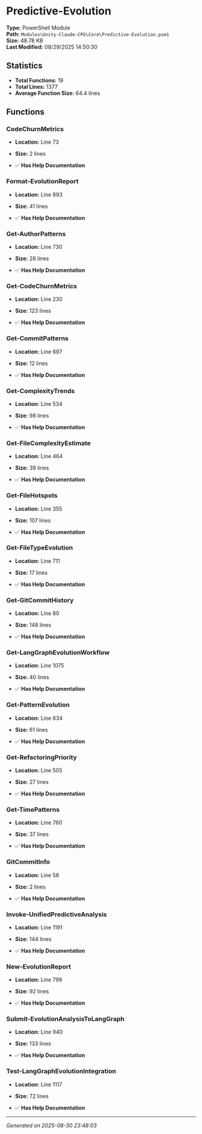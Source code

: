 # Predictive-Evolution

**Type:** PowerShell Module  
**Path:** `Modules\Unity-Claude-CPG\Core\Predictive-Evolution.psm1`  
**Size:** 48.78 KB  
**Last Modified:** 08/29/2025 14:50:30  

## Statistics

- **Total Functions:** 19
- **Total Lines:** 1377
- **Average Function Size:** 64.4 lines

## Functions


### CodeChurnMetrics

- **Location:** Line 73
- **Size:** 2 lines

- ✅ **Has Help Documentation** 
### Format-EvolutionReport

- **Location:** Line 893
- **Size:** 41 lines

- ✅ **Has Help Documentation** 
### Get-AuthorPatterns

- **Location:** Line 730
- **Size:** 28 lines

- ✅ **Has Help Documentation** 
### Get-CodeChurnMetrics

- **Location:** Line 230
- **Size:** 123 lines

- ✅ **Has Help Documentation** 
### Get-CommitPatterns

- **Location:** Line 697
- **Size:** 12 lines

- ✅ **Has Help Documentation** 
### Get-ComplexityTrends

- **Location:** Line 534
- **Size:** 98 lines

- ✅ **Has Help Documentation** 
### Get-FileComplexityEstimate

- **Location:** Line 464
- **Size:** 39 lines

- ✅ **Has Help Documentation** 
### Get-FileHotspots

- **Location:** Line 355
- **Size:** 107 lines

- ✅ **Has Help Documentation** 
### Get-FileTypeEvolution

- **Location:** Line 711
- **Size:** 17 lines

- ✅ **Has Help Documentation** 
### Get-GitCommitHistory

- **Location:** Line 80
- **Size:** 148 lines

- ✅ **Has Help Documentation** 
### Get-LangGraphEvolutionWorkflow

- **Location:** Line 1075
- **Size:** 40 lines

- ✅ **Has Help Documentation** 
### Get-PatternEvolution

- **Location:** Line 634
- **Size:** 61 lines

- ✅ **Has Help Documentation** 
### Get-RefactoringPriority

- **Location:** Line 505
- **Size:** 27 lines

- ✅ **Has Help Documentation** 
### Get-TimePatterns

- **Location:** Line 760
- **Size:** 37 lines

- ✅ **Has Help Documentation** 
### GitCommitInfo

- **Location:** Line 58
- **Size:** 2 lines

- ✅ **Has Help Documentation** 
### Invoke-UnifiedPredictiveAnalysis

- **Location:** Line 1191
- **Size:** 144 lines

- ✅ **Has Help Documentation** 
### New-EvolutionReport

- **Location:** Line 799
- **Size:** 92 lines

- ✅ **Has Help Documentation** 
### Submit-EvolutionAnalysisToLangGraph

- **Location:** Line 940
- **Size:** 133 lines

- ✅ **Has Help Documentation** 
### Test-LangGraphEvolutionIntegration

- **Location:** Line 1117
- **Size:** 72 lines

- ✅ **Has Help Documentation**

---
*Generated on 2025-08-30 23:48:03*
